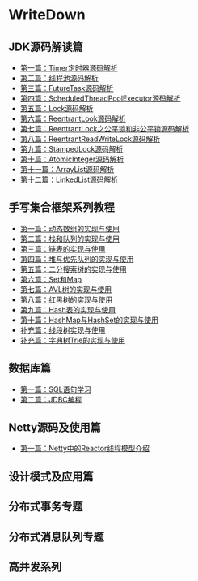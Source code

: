 # WriteDown
## JDK源码解读篇
* [第一篇：Timer定时器源码解析](https://github.com/yishuishui/WriteDown/wiki/Timer%E6%BA%90%E7%A0%81%E8%A7%A3%E8%AF%BB)
* [第二篇：线程池源码解析]()
* [第三篇：FutureTask源码解析](https://github.com/yishuishui/WriteDown/wiki/FutureTask%E6%BA%90%E7%A0%81%E8%A7%A3%E6%9E%90)
* [第四篇：ScheduledThreadPoolExecutor源码解析]()
* [第五篇：Lock源码解析]()
* [第六篇：ReentrantLook源码解析]()
* [第七篇：ReentrantLock之公平锁和非公平锁源码解析]()
* [第八篇：ReentrantReadWriteLock源码解析]()
* [第九篇：StampedLock源码解析]()
* [第十篇：AtomicInteger源码解析]()
* [第十一篇：ArrayList源码解析]()
* [第十二篇：LinkedList源码解析]()

## 手写集合框架系列教程
* [第一篇：动态数组的实现与使用](https://github.com/yishuishui/WriteDown/wiki/%E5%8A%A8%E6%80%81%E6%95%B0%E7%BB%84%E5%AE%9E%E7%8E%B0%E4%B8%8E%E5%BA%94%E7%94%A8)
* [第二篇：栈和队列的实现与使用](https://github.com/yishuishui/WriteDown/wiki/%E6%A0%88%E5%92%8C%E9%98%9F%E5%88%97)
* [第三篇：链表的实现与使用](https://github.com/yishuishui/WriteDown/wiki/%E9%93%BE%E8%A1%A8%E7%9A%84%E5%AE%9E%E7%8E%B0%E4%B8%8E%E4%BD%BF%E7%94%A8)
* [第四篇：堆与优先队列的实现与使用](https://github.com/yishuishui/WriteDown/wiki/%E5%A0%86%E4%B8%8E%E4%BC%98%E5%85%88%E9%98%9F%E5%88%97%E7%9A%84%E5%AE%9E%E7%8E%B0)
* [第五篇：二分搜索树的实现与使用](https://github.com/yishuishui/WriteDown/wiki/%E4%BA%8C%E5%88%86%E6%90%9C%E7%B4%A2%E6%A0%91%EF%BC%88Binary-Search-Tree%EF%BC%89)
* [第六篇：Set和Map](https://github.com/yishuishui/WriteDown/wiki/Set%E5%92%8CMap)
* [第七篇：AVL树的实现与使用](https://github.com/yishuishui/WriteDown/wiki/ALV%E6%A0%91%E7%9A%84%E5%AE%9E%E7%8E%B0%E4%B8%8E%E4%BD%BF%E7%94%A8)
* [第八篇：红黑树的实现与使用](https://github.com/yishuishui/WriteDown/wiki/%E7%BA%A2%E9%BB%91%E6%A0%91)
* [第九篇：Hash表的实现与使用]()
* [第十篇：HashMap与HashSet的实现与使用]()
* [补充篇：线段树实现与使用](https://github.com/yishuishui/WriteDown/wiki/%E6%95%B0%E6%8D%AE%E7%BB%93%E6%9E%84%E5%92%8C%E7%AE%97%E6%B3%95%E7%AF%87%EF%BC%88%E4%B8%80%EF%BC%89%E7%BA%BF%E6%AE%B5%E6%A0%91)
* [补充篇：字典树Trie的实现与使用](https://github.com/yishuishui/WriteDown/wiki/%E6%95%B0%E6%8D%AE%E7%BB%93%E6%9E%84%E5%92%8C%E7%AE%97%E6%B3%95%E9%AB%98%E7%BA%A7%E7%AF%87%EF%BC%88%E4%BA%8C%EF%BC%89Trie%E6%A0%91)

## 数据库篇
* [第一篇：SQL语句学习](https://github.com/yishuishui/WriteDown/wiki/SQL%E8%AF%AD%E5%8F%A5%E5%AD%A6%E4%B9%A0)
* [第二篇：JDBC编程]()
## Netty源码及使用篇
* [第一篇：Netty中的Reactor线程模型介绍]()
## 设计模式及应用篇
## 分布式事务专题
## 分布式消息队列专题
## 高并发系列
